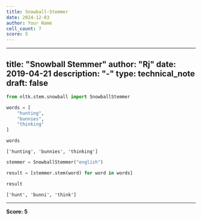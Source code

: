 ```yaml
---
title: Snowball-Stemmer
date: 2024-12-03
author: Your Name
cell_count: 7
score: 5
---
```


---
title: "Snowball Stemmer"
author: "Rj"
date: 2019-04-21
description: "-"
type: technical_note
draft: false
---

```python
from nltk.stem.snowball import SnowballStemmer
```


```python
words = [
    "hunting",
    "bunnies",
    "thinking"
]
```


```python
words
```




    ['hunting', 'bunnies', 'thinking']




```python
stemmer = SnowballStemmer("english")
```


```python
result = [stemmer.stem(word) for word in words]
```


```python
result
```




    ['hunt', 'bunni', 'think']




---
**Score: 5**
